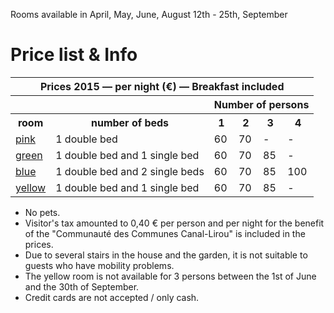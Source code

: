 Rooms available in April, May, June, August 12th - 25th, September 

# Price list & Info

<table>
  <tr>
    <th colspan="6">Prices 2015 &mdash; per night (€) &mdash; Breakfast included</th>
  </tr>
  <tr>
    <th colspan="2"></th>
    <th colspan="4">Number of persons</th>
  </tr>
  <tr>
    <th>room</th>
    <th>number of beds</th>
    <th>1</th> <th>2</th> <th>3</th> <th>4</th>
  </tr>
  <tr>
    <td><a href="/en/rooms/pink-room">pink</a></td>
    <td>1 double bed</td>
    <td>60</td> <td>70</td> <td>-</td> <td>-</td>
  </tr>
  <tr>
    <td><a href="/en/rooms/green-room">green</a></td>
    <td>1 double bed and 1 single bed</td>
    <td>60</td> <td>70</td> <td>85</td> <td>-</td>
  </tr>
  <tr>
    <td><a href="/en/rooms/blue-room">blue</a></td>
    <td>1 double bed and 2 single beds</td>
    <td>60</td> <td>70</td> <td>85</td> <td>100</td> 
  </tr>
  <tr>
    <td><a href="/en/rooms/yellow-room">yellow</a></td>
    <td>1 double bed and 1 single bed</td>
    <td>60</td> <td>70</td> <td>85</td> <td>-</td>
  </tr>
</table>

* No pets.
* Visitor's tax amounted to 0,40 € per person and per night  for the benefit of the "Communauté des Communes Canal-Lirou" is included in the prices.  
* Due to several stairs in the house and the garden, it is not suitable to guests who have mobility problems.
* The yellow room is not available for 3 persons between the 1st of June and the 30th of September. 
* Credit cards are not accepted / only cash.
